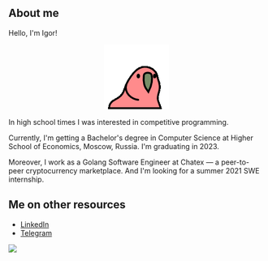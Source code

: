 ## About me

Hello, I'm Igor!

<p align="center">
  <img src="https://github.com/LoDThe/LoDThe/blob/main/slowparrot.gif?raw=true">
</p>

In high school times I was interested in competitive programming.

Currently, I'm getting a Bachelor's degree in Computer Science at Higher School of Economics, Moscow, Russia. I'm graduating in 2023.

Moreover, I work as a Golang Software Engineer at Chatex &mdash; a peer-to-peer cryptocurrency marketplace. And I'm looking for a summer 2021 SWE internship.

## Me on other resources
- [LinkedIn](https://www.linkedin.com/in/baliukigor)
- [Telegram](https://t.me/lodthe)

![](https://komarev.com/ghpvc/?username=lodthe)
